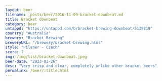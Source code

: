 ```yaml
---
layout: beer
filename: _posts/beer/2016-11-09-bracket-downbeat.md
title: Bracket downbeat
category: beer
untappd: "https://untappd.com/b/bracket-brewing-downbeat/5139819"
country: "Australia"
brewery: "Bracket Brewing"
breweryURL: "/brewery/bracket-brewing.html"
style: "Pilsner - Czech"
score: 7
img: /img/list/bracket-downbeat.jpeg
beer-date: "2023-02-26"
desc: "Very crisp and clear, completely unlike other bracket beers"
permalink: /beer/:title.html
---
```

